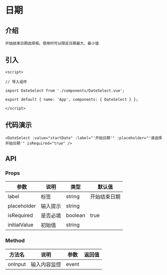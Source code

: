 # 日期

## 介绍
```
开始结束日期选择框。使用时可以限定日期最大、最小值
```

## 引入
```
<script>

// 导入组件

import DateSelect from './components/DateSelect.vue';

export default { name: 'App', components: { DateSelect } };

</script> 
```
## 代码演示
```
<DateSelect :value="startDate" :label="'开始日期'" :placeholder="'请选择开始日期'" isRequired="true" />  
```
## API 
### Props
| 参数	| 说明	| 类型	| 默认值 | 
| --- | --- | --- | --- |
| label | 标签 | string | 开始结束日期 |
| placeholder | 输入提示 | string |  |    
| isRequired | 是否必填 | boolean | true |   
| initialValue | 初始值 | string |  | 
### Method
| 方法名	| 说明	| 参数	| 返回值 | 
| --- | --- | --- | --- |
| onInput | 输入内容监控 | event |  |